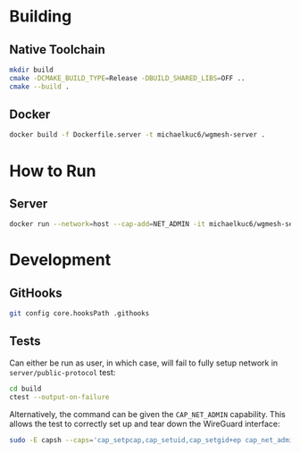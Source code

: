 # Building

## Native Toolchain

```sh
mkdir build
cmake -DCMAKE_BUILD_TYPE=Release -DBUILD_SHARED_LIBS=OFF .. 
cmake --build .
```

## Docker

```sh
docker build -f Dockerfile.server -t michaelkuc6/wgmesh-server .
```

# How to Run

## Server

```sh
docker run --network=host --cap-add=NET_ADMIN -it michaelkuc6/wgmesh-server
```

# Development

## GitHooks

```sh
git config core.hooksPath .githooks
```

## Tests

Can either be run as user, in which case, will fail to fully setup network in `server/public-protocol` test:

```sh
cd build
ctest --output-on-failure
```

Alternatively, the command can be given the `CAP_NET_ADMIN` capability. This allows the test to correctly set up and
tear down the WireGuard interface:

```sh
sudo -E capsh --caps='cap_setpcap,cap_setuid,cap_setgid+ep cap_net_admin+eip' --keep=1 --user="$USER" --addamb="cap_net_admin" --shell=/usr/bin/ctest -- --output-on-failure
```
